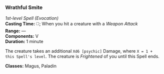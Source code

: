 ### Wrathful Smite
*1st-level Spell (Evocation)*  
**Casting Time:** ◻️; When you hit a creature with a *Weapon Attack*  
**Range:** —  
**Components:** V  
**Duration:** 1 minute  

The creature takes an additional `Xd6 [psychic]` Damage, where `X = 1 + this Spell's level`. The creature is *Frightened* of you until this Spell ends.

**Classes:** Magus, Paladin
